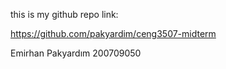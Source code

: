 this is my github repo link:

https://github.com/pakyardim/ceng3507-midterm

Emirhan Pakyardım
200709050